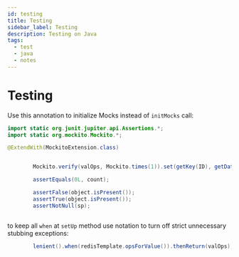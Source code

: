 ```yaml
---
id: testing
title: Testing
sidebar_label: Testing
description: Testing on Java
tags:
  - test
  - java
  - notes
---
```


# Testing


Use this annotation to initialize Mocks instead of `initMocks` call:

```java showLineNumbers
import static org.junit.jupiter.api.Assertions.*;
import static org.mockito.Mockito.*;

@ExtendWith(MockitoExtension.class)


        Mockito.verify(valOps, Mockito.times(1)).set(getKey(ID), getData(), TTL, TimeUnit.SECONDS);

        assertEquals(0L, count);

        assertFalse(object.isPresent());
        assertTrue(object.isPresent());
        assertNotNull(sp);



```

to keep all `when` at `setUp` method use notation to turn off strict unnecessary stubbing exceptions:

```java
        lenient().when(redisTemplate.opsForValue()).thenReturn(valOps);
```
